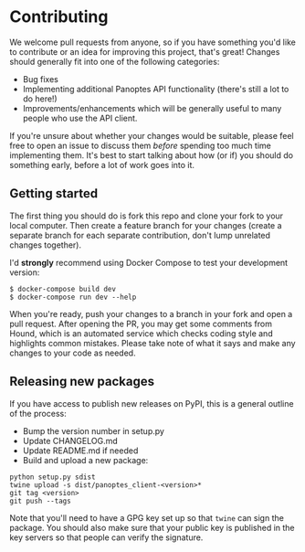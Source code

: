 # Contributing

We welcome pull requests from anyone, so if you have something you'd like to
contribute or an idea for improving this project, that's great! Changes should
generally fit into one of the following categories:

- Bug fixes
- Implementing additional Panoptes API functionality (there's still a lot to do
  here!)
- Improvements/enhancements which will be generally useful to many people who
  use the API client.

If you're unsure about whether your changes would be suitable, please feel free
to open an issue to discuss them _before_ spending too much time implementing
them. It's best to start talking about how (or if) you should do something
early, before a lot of work goes into it.

## Getting started

The first thing you should do is fork this repo and clone your fork to your
local computer. Then create a feature branch for your changes (create a separate
branch for each separate contribution, don't lump unrelated changes together).

I'd **strongly** recommend using Docker Compose to test your development
version:

```
$ docker-compose build dev
$ docker-compose run dev --help
```

When you're ready, push your changes to a branch in your fork and open a pull
request. After opening the PR, you may get some comments from Hound, which is an
automated service which checks coding style and highlights common mistakes.
Please take note of what it says and make any changes to your code as needed.

## Releasing new packages

If you have access to publish new releases on PyPI, this is a general outline of
the process:

- Bump the version number in setup.py
- Update CHANGELOG.md
- Update README.md if needed
- Build and upload a new package:

```
python setup.py sdist
twine upload -s dist/panoptes_client-<version>*
git tag <version>
git push --tags
```

Note that you'll need to have a GPG key set up so that `twine` can sign the
package. You should also make sure that your public key is published in the key
servers so that people can verify the signature.
